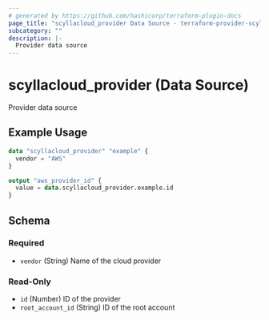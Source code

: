 ```yaml
---
# generated by https://github.com/hashicorp/terraform-plugin-docs
page_title: "scyllacloud_provider Data Source - terraform-provider-scyllacloud"
subcategory: ""
description: |-
  Provider data source
---
```


# scyllacloud_provider (Data Source)

Provider data source

## Example Usage

```terraform
data "scyllacloud_provider" "example" {
  vendor = "AWS"
}

output "aws_provider_id" {
  value = data.scyllacloud_provider.example.id
}
```

<!-- schema generated by tfplugindocs -->
## Schema

### Required

- `vendor` (String) Name of the cloud provider

### Read-Only

- `id` (Number) ID of the provider
- `root_account_id` (String) ID of the root account


